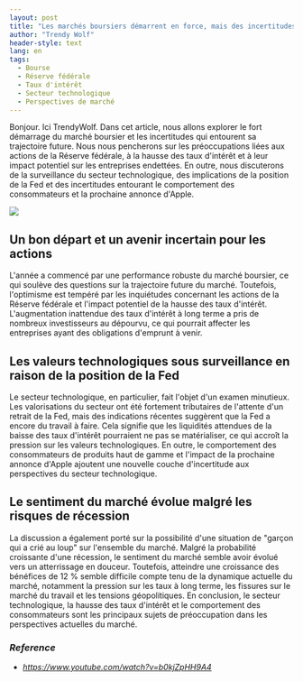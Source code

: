 ```yaml
---
layout: post
title: "Les marchés boursiers démarrent en force, mais des incertitudes subsistent en raison de la hausse des taux d'intérêt et de l'examen minutieux du secteur technologique."
author: "Trendy Wolf"
header-style: text
lang: en
tags:
  - Bourse
  - Réserve fédérale
  - Taux d'intérêt
  - Secteur technologique
  - Perspectives de marché
---
```


Bonjour. Ici TrendyWolf. Dans cet article, nous allons explorer le fort démarrage du marché boursier et les incertitudes qui entourent sa trajectoire future. Nous nous pencherons sur les préoccupations liées aux actions de la Réserve fédérale, à la hausse des taux d'intérêt et à leur impact potentiel sur les entreprises endettées. En outre, nous discuterons de la surveillance du secteur technologique, des implications de la position de la Fed et des incertitudes entourant le comportement des consommateurs et la prochaine annonce d'Apple.

<img
    src="https://i.ytimg.com/vi/b0kjZpHH9A4/hqdefault.jpg"
/>


## Un bon départ et un avenir incertain pour les actions
L'année a commencé par une performance robuste du marché boursier, ce qui soulève des questions sur la trajectoire future du marché. Toutefois, l'optimisme est tempéré par les inquiétudes concernant les actions de la Réserve fédérale et l'impact potentiel de la hausse des taux d'intérêt. L'augmentation inattendue des taux d'intérêt à long terme a pris de nombreux investisseurs au dépourvu, ce qui pourrait affecter les entreprises ayant des obligations d'emprunt à venir.

## Les valeurs technologiques sous surveillance en raison de la position de la Fed
Le secteur technologique, en particulier, fait l'objet d'un examen minutieux. Les valorisations du secteur ont été fortement tributaires de l'attente d'un retrait de la Fed, mais des indications récentes suggèrent que la Fed a encore du travail à faire. Cela signifie que les liquidités attendues de la baisse des taux d'intérêt pourraient ne pas se matérialiser, ce qui accroît la pression sur les valeurs technologiques. En outre, le comportement des consommateurs de produits haut de gamme et l'impact de la prochaine annonce d'Apple ajoutent une nouvelle couche d'incertitude aux perspectives du secteur technologique.

## Le sentiment du marché évolue malgré les risques de récession
La discussion a également porté sur la possibilité d'une situation de "garçon qui a crié au loup" sur l'ensemble du marché. Malgré la probabilité croissante d'une récession, le sentiment du marché semble avoir évolué vers un atterrissage en douceur. Toutefois, atteindre une croissance des bénéfices de 12 % semble difficile compte tenu de la dynamique actuelle du marché, notamment la pression sur les taux à long terme, les fissures sur le marché du travail et les tensions géopolitiques. En conclusion, le secteur technologique, la hausse des taux d'intérêt et le comportement des consommateurs sont les principaux sujets de préoccupation dans les perspectives actuelles du marché.


### _Reference_
- _https://www.youtube.com/watch?v=b0kjZpHH9A4_

